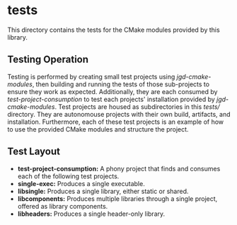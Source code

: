 # tests

This directory contains the tests for the CMake modules provided by this library.

## Testing Operation

Testing is performed by creating small test projects using *jgd-cmake-modules*,
then building and running the tests of those sub-projects to ensure they work as
expected. Additionally, they are each consumed by *test-project-consumption* to
test each projects' installation provided by *jgd-cmake-modules*.  Test projects
are housed as subdirectories in this *tests/* directory.  They are autonomouse
projects with their own build, artifacts, and installation.  Furthermore, each
of these test projects is an example of how to use the provided CMake modules
and structure the project.

## Test Layout

- **test-project-consumption:** A phony project that finds and consumes each of the following test projects.
- **single-exec:** Produces a single executable.
- **libsingle:** Produces a single library, either static or shared.
- **libcomponents:** Produces multiple libraries through a single project, offered as library components.
- **libheaders:** Produces a single header-only library.
